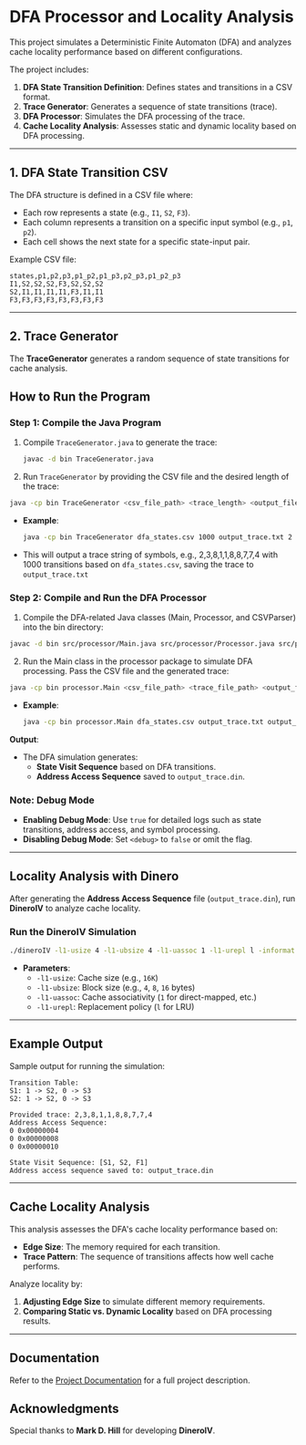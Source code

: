 # DFA Processor and Locality Analysis

This project simulates a Deterministic Finite Automaton (DFA) and analyzes cache locality performance based on different configurations. 

The project includes:
1. **DFA State Transition Definition**: Defines states and transitions in a CSV format.
2. **Trace Generator**: Generates a sequence of state transitions (trace).
3. **DFA Processor**: Simulates the DFA processing of the trace.
4. **Cache Locality Analysis**: Assesses static and dynamic locality based on DFA processing.

---

## 1. DFA State Transition CSV

The DFA structure is defined in a CSV file where:
   - Each row represents a state (e.g., `I1`, `S2`, `F3`).
   - Each column represents a transition on a specific input symbol (e.g., `p1`, `p2`).
   - Each cell shows the next state for a specific state-input pair.

Example CSV file:

```csv
states,p1,p2,p3,p1_p2,p1_p3,p2_p3,p1_p2_p3
I1,S2,S2,S2,F3,S2,S2,S2
S2,I1,I1,I1,I1,F3,I1,I1
F3,F3,F3,F3,F3,F3,F3,F3
```

---

## 2. Trace Generator

The **TraceGenerator** generates a random sequence of state transitions for cache analysis. 

## How to Run the Program

### Step 1: Compile the Java Program

1. Compile `TraceGenerator.java` to generate the trace:
   ```sh
   javac -d bin TraceGenerator.java  
2. Run `TraceGenerator` by providing the CSV file and the desired length of the trace:
```sh
java -cp bin TraceGenerator <csv_file_path> <trace_length> <output_file_path> <debug>
```
  - **Example**:
     ```sh
     java -cp bin TraceGenerator dfa_states.csv 1000 output_trace.txt 2 true
     ```
   - This will output a trace string of symbols, e.g., 2,3,8,1,1,8,8,7,7,4 with 1000 transitions based on `dfa_states.csv`, saving the trace to `output_trace.txt`

###  Step 2: Compile and Run the DFA Processor
1. Compile the DFA-related Java classes (Main, Processor, and CSVParser) into the bin directory:

```sh
javac -d bin src/processor/Main.java src/processor/Processor.java src/processor/CSVParser.java
```
2. Run the Main class in the processor package to simulate DFA processing. Pass the CSV file and the generated trace:

```sh
java -cp bin processor.Main <csv_file_path> <trace_file_path> <output_file_path> <edge_size> <debug>
```
  - **Example**:
     ```sh
     java -cp bin processor.Main dfa_states.csv output_trace.txt output_trace.din 2 true
     ```

   **Output**:
   - The DFA simulation generates:
     - **State Visit Sequence** based on DFA transitions.
     - **Address Access Sequence** saved to `output_trace.din`.

### Note: Debug Mode
- **Enabling Debug Mode**: Use `true` for detailed logs such as state transitions, address access, and symbol processing.
- **Disabling Debug Mode**: Set `<debug>` to `false` or omit the flag.

---

## Locality Analysis with Dinero

After generating the **Address Access Sequence** file (`output_trace.din`), run **DineroIV** to analyze cache locality.

### Run the DineroIV Simulation

   ```sh
   ./dineroIV -l1-usize 4 -l1-ubsize 4 -l1-uassoc 1 -l1-urepl l -informat d < output_trace.din > results.txt
   ```
   - **Parameters**:
     - `-l1-usize`: Cache size (e.g., `16K`)
     - `-l1-ubsize`: Block size (e.g., `4`, `8`, `16` bytes)
     - `-l1-uassoc`: Cache associativity (`1` for direct-mapped, etc.)
     - `-l1-urepl`: Replacement policy (`l` for LRU)

---

## Example Output

Sample output for running the simulation:

```plaintext
Transition Table:
S1: 1 -> S2, 0 -> S3
S2: 1 -> S2, 0 -> S3

Provided trace: 2,3,8,1,1,8,8,7,7,4
Address Access Sequence:
0 0x00000004
0 0x00000008
0 0x00000010

State Visit Sequence: [S1, S2, F1]
Address access sequence saved to: output_trace.din
```

---
## Cache Locality Analysis

This analysis assesses the DFA's cache locality performance based on:
- **Edge Size**: The memory required for each transition.
- **Trace Pattern**: The sequence of transitions affects how well cache performs.

Analyze locality by:
1. **Adjusting Edge Size** to simulate different memory requirements.
2. **Comparing Static vs. Dynamic Locality** based on DFA processing results.

---
## Documentation

Refer to the [Project Documentation](https://docs.google.com/document/d/1cPBO43YiXDs8ulJmK5JPkgwBo_k5As54sy0AdXT05PE/edit?usp=sharing) for a full project description.

## Acknowledgments

Special thanks to **Mark D. Hill** for developing **DineroIV**.
